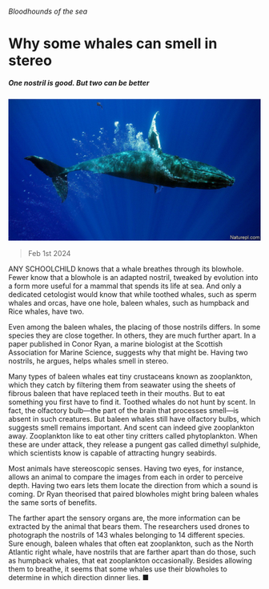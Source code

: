 ###### Bloodhounds of the sea

# Why some whales can smell in stereo 

##### One nostril is good. But two can be better 

![image](images/20240203_STP504.jpg) 

> Feb 1st 2024 

ANY SCHOOLCHILD knows that a whale breathes through its blowhole. Fewer know that a blowhole is an adapted nostril, tweaked by evolution into a form more useful for a mammal that spends its life at sea. And only a dedicated cetologist would know that while toothed whales, such as sperm whales and orcas, have one hole, baleen whales, such as humpback and Rice whales, have two. 

Even among the baleen whales, the placing of those nostrils differs. In some species they are close together. In others, they are much further apart. In a paper published in  Conor Ryan, a marine biologist at the Scottish Association for Marine Science, suggests why that might be. Having two nostrils, he argues, helps whales smell in stereo. 

Many types of baleen whales eat tiny crustaceans known as zooplankton, which they catch by filtering them from seawater using the sheets of fibrous baleen that have replaced teeth in their mouths. But to eat something you first have to find it. Toothed whales do not hunt by scent. In fact, the olfactory bulb—the part of the brain that processes smell—is absent in such creatures. But baleen whales still have olfactory bulbs, which suggests smell remains important. And scent can indeed give zooplankton away. Zooplankton like to eat other tiny critters called phytoplankton. When these are under attack, they release a pungent gas called dimethyl sulphide, which scientists know is capable of attracting hungry seabirds. 

Most animals have stereoscopic senses. Having two eyes, for instance, allows an animal to compare the images from each in order to perceive depth. Having two ears lets them locate the direction from which a sound is coming. Dr Ryan theorised that paired blowholes might bring baleen whales the same sorts of benefits.

The farther apart the sensory organs are, the more information can be extracted by the animal that bears them. The researchers used drones to photograph the nostrils of 143 whales belonging to 14 different species. Sure enough, baleen whales that often eat zooplankton, such as the North Atlantic right whale, have nostrils that are farther apart than do those, such as humpback whales, that eat zooplankton occasionally. Besides allowing them to breathe, it seems that some whales use their blowholes to determine in which direction dinner lies. ■


